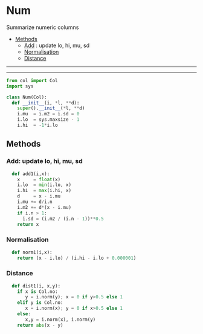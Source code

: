 # Num
Summarize numeric columns

- [Methods](#methods) 
  - [Add](#add-update-lo-hi-mu-sd)  : update lo, hi, mu, sd
  - [Normalisation](#normalisation) 
  - [Distance](#distance) 

---------------

---------------

```py
from col import Col
import sys

class Num(Col):
  def __init__(i, *l, **d):
    super().__init__(*l, **d)
    i.mu  = i.m2 = i.sd = 0
    i.lo  = sys.maxsize - 1
    i.hi  = -1*i.lo
```
## Methods
### Add: update lo, hi, mu, sd

```py
  def add1(i,x):
    x     = float(x)
    i.lo  = min(i.lo, x)
    i.hi  = max(i.hi, x)
    d     = x - i.mu
    i.mu += d/i.n
    i.m2 += d*(x - i.mu)
    if i.n > 1:
      i.sd = (i.m2 / (i.n - 1))**0.5
    return x
```
### Normalisation

```py
  def norm1(i,x):
    return (x - i.lo) / (i.hi - i.lo + 0.000001)
```
### Distance

```py
  def dist1(i, x,y):
    if x is Col.no: 
       y = i.norm(y); x = 0 if y>0.5 else 1
    elif y is Col.no: 
       x = i.norm(x); y = 0 if x>0.5 else 1
    else:
       x,y = i.norm(x), i.norm(y)
    return abs(x - y)
```
